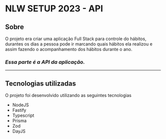 # **NLW SETUP 2023 - API**


## Sobre

O projeto era criar uma aplicação Full Stack para controle do hábitos, durantes os dias a pessoa pode ir marcando quais hábitos ela realizou e assim fazendo o acompanhamento dos hábitos durante o ano.

### **_Essa parte é a API da aplicação._** 

---

## Tecnologias utilizadas

O projeto foi desenvolvido utilizando as seguintes tecnologias

- NodeJS
- Fastify 
- Typescript
- Prisma
- Zod
- DayJS
